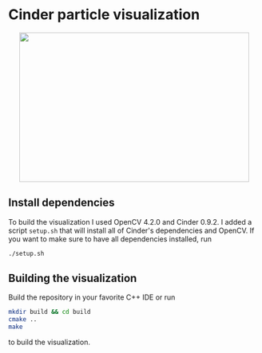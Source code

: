# Cinder particle visualization

<p align="center">
  <img width="460" height="300" src="/images/particles.gif">
</p>

## Install dependencies

To build the visualization I used OpenCV 4.2.0 and Cinder 0.9.2. I added a script `setup.sh` that will install all of Cinder's dependencies and OpenCV. If you want to make sure to have all dependencies installed, run
```bash
./setup.sh
```


## Building the visualization

Build the repository in your favorite C++ IDE or run 
```bash
mkdir build && cd build
cmake ..
make
```
to build the visualization.

